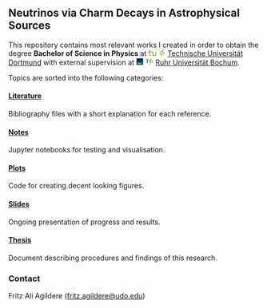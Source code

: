 ## Neutrinos via Charm Decays in Astrophysical Sources

This repository contains most relevant works I created in order to obtain the degree **Bachelor of Science in Physics** at
<img src="plots/logos/tudo.svg" height="12"> <img src="plots/logos/e5b.svg" height="13">
[Technische Universität Dortmund](https://app.physik.tu-dortmund.de/en/) with external supervision at
<img src="plots/logos/rubo.svg" height="14"> <img src="plots/logos/tp4.svg" height="15">
[Ruhr Universität Bochum](http://www.tp4.ruhr-uni-bochum.de/research-pat.php).

Topics are sorted into the following categories:

#### [Literature](https://github.com/frtzzzzz/bachelor/tree/main/literature)

Bibliography files with a short explanation for each reference.

#### [Notes](https://github.com/frtzzzzz/bachelor/tree/main/notes)

Jupyter notebooks for testing and visualisation.

#### [Plots](https://github.com/frtzzzzz/bachelor/tree/main/plots)

Code for creating decent looking figures.

#### [Slides](https://github.com/frtzzzzz/bachelor/tree/main/slides)

Ongoing presentation of progress and results.

#### [Thesis](https://github.com/frtzzzzz/bachelor/tree/main/thesis)

Document describing procedures and findings of this research.

### Contact

Fritz Ali Agildere ([fritz.agildere@udo.edu](mailto:fritz.agildere@udo.edu))
